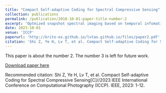 ```yaml
---
title: "Compact Self-adaptive Coding for Spectral Compressive Sensing"
collection: publications
permalink: /publication/2010-10-01-paper-title-number-2
excerpt: 'Optmized snapshot spectral imaging based on temporal infomation and self-adaptive dynamic mask.'
date: 2023-10-01
venue: 'ICCP'
paperurl: 'http://krito-ex.github.io/lvtao.github.io/files/paper2.pdf'
citation: 'Shi Z, Ye H, Lv T, et al. Compact Self-adaptive Coding for Spectral Compressive Sensing[C]//2023 IEEE International Conference on Computational Photography (ICCP). IEEE, 2023: 1-12.'
---
```

This paper is about the number 2. The number 3 is left for future work.

[Download paper here](http://academicpages.github.io/files/paper2.pdf)

Recommended citation: Shi Z, Ye H, Lv T, et al. Compact Self-adaptive Coding for Spectral Compressive Sensing[C]//2023 IEEE International Conference on Computational Photography (ICCP). IEEE, 2023: 1-12.
